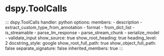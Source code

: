 # dspy.ToolCalls

<!-- START_API_REF -->
::: dspy.ToolCalls
    handler: python
    options:
        members:
            - description
            - extract_custom_type_from_annotation
            - format
            - from_dict_list
            - is_streamable
            - parse_lm_response
            - parse_stream_chunk
            - serialize_model
            - validate_input
        show_source: true
        show_root_heading: true
        heading_level: 2
        docstring_style: google
        show_root_full_path: true
        show_object_full_path: false
        separate_signature: false
        inherited_members: true
:::
<!-- END_API_REF -->
